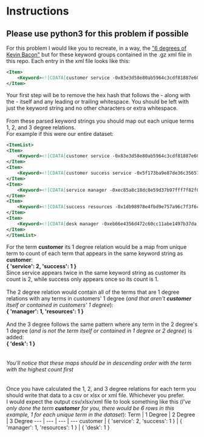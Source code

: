 # Instructions
## Please use python3 for this problem if possible
For this problem I would like you to recreate, in a way, the ["6 degrees of Kevin Bacon"](https://en.wikipedia.org/wiki/Six_Degrees_of_Kevin_Bacon) but for these keyword groups contained in the .gz xml file in this repo.
Each entry in the xml file looks like this:
```xml
<Item>
    <Keyword><![CDATA[customer service -0x83e3d58e80ab5964c3cdf81887e60390]]></Keyword>
</Item>
```
Your first step will be to remove the hex hash that follows the *-* along with the *-* itself and any leading or trailing whitespace. You should be left with just the keyword string and no other characters or extra whitespace.<br/><br/>
From these parsed keyword strings you should map out each unique terms 1, 2, and 3 degree relations.
<br/>For example if this were our entire dataset:<br/>
```xml
<ItemList>
<Item>
    <Keyword><![CDATA[customer service -0x83e3d58e80ab5964c3cdf81887e60390]]></Keyword>
</Item>
<Item>
    <Keyword><![CDATA[customer success service -0x5f173ba9e87de36c3565787bc796e567]]></Keyword>
</Item>
<Item>
    <Keyword><![CDATA[service manager -0xec85a8c18dc8e59d37b97fff7f82f023]]></Keyword>
</Item>
<Item>
    <Keyword><![CDATA[success resources -0x1db98978e4fbd9e757a96c7f3f6c33d9]]></Keyword>
</Item>
<Item>
    <Keyword><![CDATA[desk manager -0xeb66e4356d472c60cc11abe1497b37da]]></Keyword>
</Item>
</ItemList>
```
For the term **customer** its 1 degree relation would be a map from unique term to count of each term that appears in the same keyword string as **customer**:<br/>
**{ 'service': 2, 'success': 1 }**<br/>
Since service appears twice in the same keyword string as customer its count is 2, while success only appears once so its count is 1.<br/><br/>
The 2 degree relation would contain all of the terms that are 1 degree relations with any terms in customers' 1 degree (*and that aren't **customer** itself or contained in customers' 1 degree*):<br/>
**{ 'manager': 1, 'resources': 1 }**<br/><br/>
And the 3 degree follows the same pattern where any term in the 2 degree's 1 degree (*and is not the term itself or contained in 1 degree or 2 degree*) is added:<br/>
**{ 'desk': 1 }**<br/><br/>
<br/>*You'll notice that these maps should be in descending order with the term with the highest count first*<br/>
<br/><br/>Once you have calculated the 1, 2, and 3 degree relations for each term you should write that data to a csv or xlsx or xml file. Whichever you prefer.<br/>
I would expect the output csv/xlsx/xml file to look something like this (*I've only done the term **customer** for you, there would be 6 rows in this example, 1 for each unique term in the dataset*):
Term | 1 Degree | 2 Degree | 3 Degree
--- | --- | --- | ---
customer | { 'service': 2, 'success': 1 } | { 'manager': 1, 'resources': 1 } | { 'desk': 1 }



